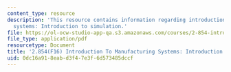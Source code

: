 ```yaml
---
content_type: resource
description: 'This resource contains information regarding introduction to manufacturing
  systems: Introduction to simulation.'
file: https://ol-ocw-studio-app-qa.s3.amazonaws.com/courses/2-854-introduction-to-manufacturing-systems-fall-2016/0dc16a918eabd3f47e3f6d573485dccf_MIT2_854F16_Simulation.pdf
file_type: application/pdf
resourcetype: Document
title: '2.854(F16) Introduction To Manufacturing Systems: Introduction to Simulation'
uid: 0dc16a91-8eab-d3f4-7e3f-6d573485dccf
---
```

